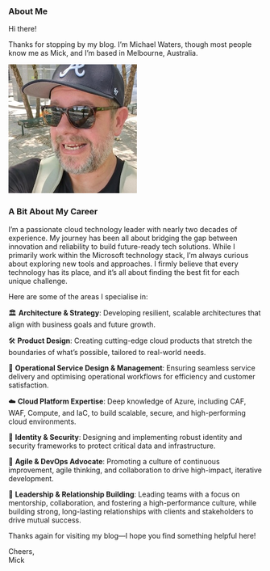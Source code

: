 ### About Me

Hi there!


Thanks for stopping by my blog. I’m Michael Waters, though most people know me as Mick, and I’m based in Melbourne, Australia.

![Michael Waters](./mw-profile-pic.jpg)

### A Bit About My Career

I’m a passionate cloud technology leader with nearly two decades of experience. My journey has been all about bridging the gap between innovation and reliability to build future-ready tech solutions. While I primarily work within the Microsoft technology stack, I’m always curious about exploring new tools and approaches. I firmly believe that every technology has its place, and it’s all about finding the best fit for each unique challenge.

Here are some of the areas I specialise in:

🏛️ **Architecture & Strategy**: Developing resilient, scalable architectures that align with business goals and future growth.

🛠️ **Product Design**: Creating cutting-edge cloud products that stretch the boundaries of what’s possible, tailored to real-world needs.

🔧 **Operational Service Design & Management**: Ensuring seamless service delivery and optimising operational workflows for efficiency and customer satisfaction.

☁️ **Cloud Platform Expertise**: Deep knowledge of Azure, including CAF, WAF, Compute, and IaC, to build scalable, secure, and high-performing cloud environments.

🔐 **Identity & Security**: Designing and implementing robust identity and security frameworks to protect critical data and infrastructure.

🚀 **Agile & DevOps Advocate**: Promoting a culture of continuous improvement, agile thinking, and collaboration to drive high-impact, iterative development.

👥 **Leadership & Relationship Building**: Leading teams with a focus on mentorship, collaboration, and fostering a high-performance culture, while building strong, long-lasting relationships with clients and stakeholders to drive mutual success.

Thanks again for visiting my blog—I hope you find something helpful here!

Cheers,  
Mick





